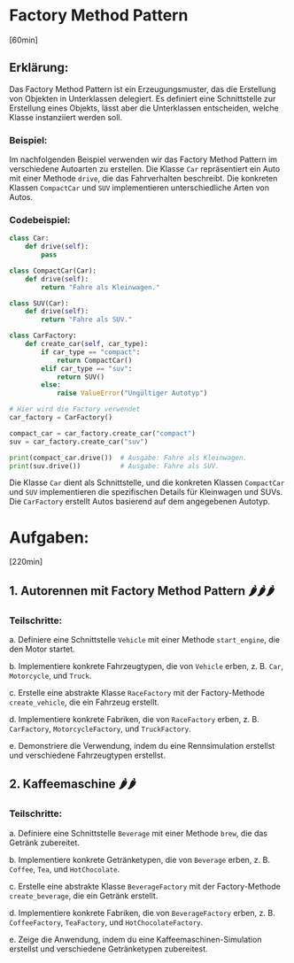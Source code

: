 # Factory Method Pattern
[60min]

## Erklärung:

Das Factory Method Pattern ist ein Erzeugungsmuster, das die Erstellung von Objekten in Unterklassen delegiert. Es definiert eine Schnittstelle zur Erstellung eines Objekts, lässt aber die Unterklassen entscheiden, welche Klasse instanziiert werden soll.

### Beispiel:

Im nachfolgenden Beispiel verwenden wir das Factory Method Pattern im verschiedene Autoarten zu erstellen. Die Klasse `Car` repräsentiert ein Auto mit einer Methode `drive`, die das Fahrverhalten beschreibt. Die konkreten Klassen `CompactCar` und `SUV` implementieren unterschiedliche Arten von Autos.

### Codebeispiel:

```python
class Car:
    def drive(self):
        pass

class CompactCar(Car):
    def drive(self):
        return "Fahre als Kleinwagen."

class SUV(Car):
    def drive(self):
        return "Fahre als SUV."

class CarFactory:
    def create_car(self, car_type):
        if car_type == "compact":
            return CompactCar()
        elif car_type == "suv":
            return SUV()
        else:
            raise ValueError("Ungültiger Autotyp")

# Hier wird die Factory verwendet
car_factory = CarFactory()

compact_car = car_factory.create_car("compact")
suv = car_factory.create_car("suv")

print(compact_car.drive())  # Ausgabe: Fahre als Kleinwagen.
print(suv.drive())          # Ausgabe: Fahre als SUV.
```

Die Klasse `Car` dient als Schnittstelle, und die konkreten Klassen `CompactCar` und `SUV` implementieren die spezifischen Details für Kleinwagen und SUVs. Die `CarFactory` erstellt Autos basierend auf dem angegebenen Autotyp.

# Aufgaben:
[220min]

## 1. Autorennen mit Factory Method Pattern 🌶️️🌶️️🌶️️

### Teilschritte:

a. Definiere eine Schnittstelle `Vehicle` mit einer Methode `start_engine`, die den Motor startet.

b. Implementiere konkrete Fahrzeugtypen, die von `Vehicle` erben, z. B. `Car`, `Motorcycle`, und `Truck`.

c. Erstelle eine abstrakte Klasse `RaceFactory` mit der Factory-Methode `create_vehicle`, die ein Fahrzeug erstellt.

d. Implementiere konkrete Fabriken, die von `RaceFactory` erben, z. B. `CarFactory`, `MotorcycleFactory`, und `TruckFactory`.

e. Demonstriere die Verwendung, indem du eine Rennsimulation erstellst und verschiedene Fahrzeugtypen erstellst.

## 2. Kaffeemaschine 🌶️️🌶️️

### Teilschritte:

a. Definiere eine Schnittstelle `Beverage` mit einer Methode `brew`, die das Getränk zubereitet.

b. Implementiere konkrete Getränketypen, die von `Beverage` erben, z. B. `Coffee`, `Tea`, und `HotChocolate`.

c. Erstelle eine abstrakte Klasse `BeverageFactory` mit der Factory-Methode `create_beverage`, die ein Getränk erstellt.

d. Implementiere konkrete Fabriken, die von `BeverageFactory` erben, z. B. `CoffeeFactory`, `TeaFactory`, und `HotChocolateFactory`.

e. Zeige die Anwendung, indem du eine Kaffeemaschinen-Simulation erstellst und verschiedene Getränketypen zubereitest.
